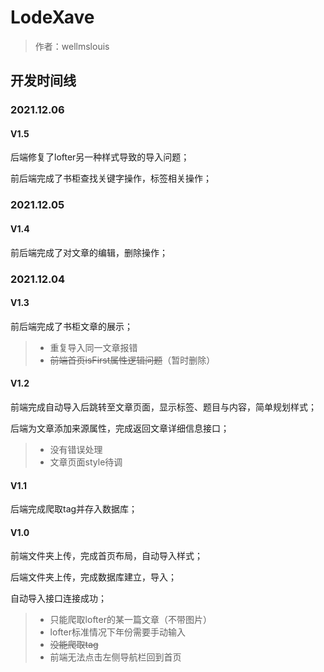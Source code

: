 # LodeXave

> 作者：wellmslouis

## 开发时间线

### 2021.12.06

#### V1.5

后端修复了lofter另一种样式导致的导入问题；

前后端完成了书柜查找关键字操作，标签相关操作；

### 2021.12.05

#### V1.4

前后端完成了对文章的编辑，删除操作；

### 2021.12.04

#### V1.3

前后端完成了书柜文章的展示；

> - 重复导入同一文章报错
> - ~~前端首页isFirst属性逻辑问题~~（暂时删除）

#### V1.2

前端完成自动导入后跳转至文章页面，显示标签、题目与内容，简单规划样式；

后端为文章添加来源属性，完成返回文章详细信息接口；

> - 没有错误处理
> - 文章页面style待调

#### V1.1

后端完成爬取tag并存入数据库；

#### V1.0

前端文件夹上传，完成首页布局，自动导入样式；

后端文件夹上传，完成数据库建立，导入；

自动导入接口连接成功；

> - 只能爬取lofter的某一篇文章（不带图片）
> - lofter标准情况下年份需要手动输入
> - ~~没能爬取tag~~
> - 前端无法点击左侧导航栏回到首页
